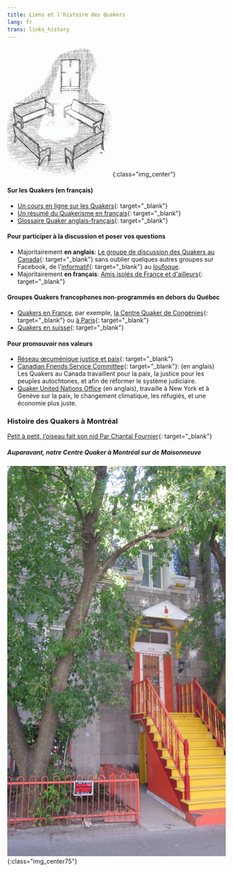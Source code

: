 ```yaml
---
title: Liens et l'histoire des Quakers
lang: fr
trans: links_history
---
```

![Des bancs dans la lumière](assets/images/benches2-243x300.gif){:class="img_center"}

#### Sur les Quakers (en français)

* [Un cours en ligne sur les Quakers](http://moodle.woodbrooke.org.uk/course/view.php?id=60#section-0){: target="_blank"}
* [Un résumé du Quakerisme en français](http://quaker.chez-alice.fr/){: target="_blank"}
* [Glossaire Quaker anglais-français](http://www.simongrant.org/quaker/gloss/enfr.html){: target="_blank"}

#### Pour participer à la discussion et poser vos questions
* Majoritairement **en anglais**: [Le groupe de discussion des Quakers au Canada](https://www.facebook.com/groups/532516183429702/){: target="_blank"}  sans oublier quelques autres groupes sur Facebook, de l'[informatif](https://www.facebook.com/groups/2207263944/){: target="_blank"} au [loufoque](https://www.facebook.com/groups/assbadfriends/).
* Majoritairement **en français**: [Amis isolés de France et d'ailleurs](https://www.facebook.com/groups/1693742737383648/){: target="_blank"}

#### Groupes Quakers francophones non-programmés en dehors du Québec
* [Quakers en France](http://www.quakersenfrance.org/faq), par exemple, [la Centre Quaker de Congénies](https://www.maison-quaker-congenies.org/){: target="_blank"} ou [à Paris](https://www.facebook.com/CentreQuakerParis/){: target="_blank"}
* [Quakers en suisse](https://swiss-quakers.ch/fr/accueil/){: target="_blank"}

#### Pour promouvoir nos valeurs
* [Réseau œcuménique justice et paix](http://www.justicepaix.org){: target="_blank"}
* [Canadian Friends Service Committee](quakerservice.ca){: target="_blank"}: (en anglais) Les Quakers au Canada travaillent pour la paix, la justice pour les peuples autochtones, et afin de réformer le système judiciaire.
* [Quaker United Nations Office](https://quno.org/) (en anglais), travaille à New York et à Genève sur la paix, le changement climatique, les réfugiés, et une économie plus juste.

### Histoire des Quakers à Montréal

[Petit à petit, l’oiseau fait son nid Par Chantal Fournier](/assets/PDF/MM-History-CF.V100.05.15.pdf){: target="_blank"}

##### Auparavant, notre Centre Quaker à Montréal sur de Maisonneuve
![Our previous meetinghouse on de Maisonneuve](/assets/images/1974%20MaisW%20(1).JPG){:class="img_center75"}

